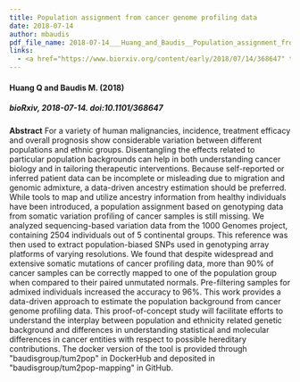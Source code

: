 ```yaml
---
title: Population assignment from cancer genome profiling data
date: 2018-07-14
author: mbaudis
pdf_file_name: 2018-07-14___Huang_and_Baudis__Population_assignment_from_cancer_genome_data__biorXiv.pdf
links: 
  - <a href="https://www.biorxiv.org/content/early/2018/07/14/368647" target="_blank">[bioRxiv]</a>
---
```


#### Huang Q and Baudis M. (2018)
##### bioRxiv, 2018-07-14. doi:10.1101/368647

**Abstract** For a variety of human malignancies, incidence, treatment efficacy and overall prognosis show considerable variation between different populations and ethnic groups. Disentangling the effects related to particular population backgrounds can help in both understanding cancer biology and in tailoring therapeutic interventions. Because self-reported or inferred patient data can be incomplete or misleading due to migration and genomic admixture, a data-driven ancestry estimation should be preferred. While tools to map and utilize ancestry information from healthy individuals have been introduced, a population assignment based on genotyping data from somatic variation profiling of cancer samples is still missing.<!--more--> We analyzed sequencing-based variation data from the 1000 Genomes project, containing 2504 individuals out of 5 continental groups. This reference was then used to extract population-biased SNPs used in genotyping array platforms of varying resolutions. We found that despite widespread and extensive somatic mutations of cancer profiling data, more than 90% of cancer samples can be correctly mapped to one of the population group when compared to their paired unmutated normals. Pre-filtering samples for admixed individuals increased the accuracy to 96%. This work provides a data-driven approach to estimate the population background from cancer genome profiling data. This proof-of-concept study will facilitate efforts to understand the interplay between population and ethnicity related genetic background and differences in understanding statistical and molecular differences in cancer entities with respect to possible hereditary contributions. The docker version of the tool is provided through "baudisgroup/tum2pop" in DockerHub and deposited in "baudisgroup/tum2pop-mapping" in GitHub.


